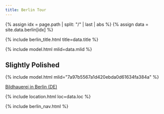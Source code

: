```yaml
---
title: Berlin Tour
---
```


{% assign idx = page.path | split: "/" | last | abs %}
{% assign data = site.data.berlin[idx] %}

{% include berlin_title.html title=data.title %}

{% include model.html mlid=data.mlid %}

## Slightly Polished

{% include model.html mlid="7a97b5567a1d420ebda0d61634fa384a" %}

[Bildhauerei in Berlin (DE)](https://bildhauerei-in-berlin.de/bildwerk/marx-engels-denkmal/)

{% include location.html loc=data.loc %}

{% include berlin_nav.html %}
